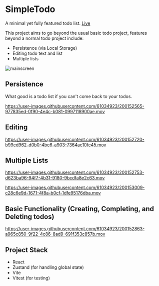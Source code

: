 # SimpleTodo

A minimal yet fully featured todo list. [Live](https://simpletodo.anthonyromaine.com/)

This project aims to go beyond the usual basic todo project, features beyond a normal todo project include:

- Persistence (via Local Storage)
- Editing todo text and list
- Multiple lists

![mainscreen](https://user-images.githubusercontent.com/61034923/200152478-6838d866-fd73-4d2c-be24-a65ae76b19d7.png)

## Persistence

What good is a todo list if you can't come back to your todos.

https://user-images.githubusercontent.com/61034923/200152565-977835ed-0f90-4e4c-b081-0997118900ae.mov

## Editing

https://user-images.githubusercontent.com/61034923/200152720-b99cd962-d0b0-4bc6-a903-7364ac10fc45.mov

## Multiple Lists

https://user-images.githubusercontent.com/61034923/200152753-d623ba96-94f7-4b31-9180-9bcdfa8e2c63.mov



https://user-images.githubusercontent.com/61034923/200153009-c28c6e9d-1671-4f8a-b0cf-1dfe95176dba.mov



## Basic Functionality (Creating, Completing, and Deleting todos)

https://user-images.githubusercontent.com/61034923/200152863-a965c850-9f22-4c86-8ad9-691f353c857b.mov


## Project Stack

- React
- Zustand (for handling global state)
- Vite
- Vitest (for testing)



